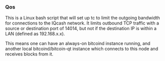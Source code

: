 ### Qos ###

This is a Linux bash script that will set up tc to limit the outgoing bandwidth for connections to the IQcash network. It limits outbound TCP traffic with a source or destination port of 14014, but not if the destination IP is within a LAN (defined as 192.168.x.x).

This means one can have an always-on bitcoind instance running, and another local bitcoind/bitcoin-qt instance which connects to this node and receives blocks from it.
